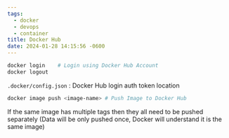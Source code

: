 ```yaml
---
tags:
  - docker
  - devops
  - container
title: Docker Hub
date: 2024-01-28 14:15:56 -0600
---
```


````bash
docker login 	# Login using Docker Hub Account
docker logout
````

`.docker/config.json` : Docker Hub login auth token location

````bash
docker image push <image-name> # Push Image to Docker Hub
````

If the same image has multiple tags then they all need to be pushed separately (Data will be only pushed once, Docker will understand it is the same image)
